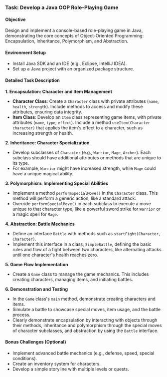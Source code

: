 ### Task: Develop a Java OOP Role-Playing Game

#### Objective
Design and implement a console-based role-playing game in Java, demonstrating the core concepts of Object-Oriented Programming: Encapsulation, Inheritance, Polymorphism, and Abstraction.

#### Environment Setup
- Install Java SDK and an IDE (e.g., Eclipse, IntelliJ IDEA).
- Set up a Java project with an organized package structure.

#### Detailed Task Description

**1. Encapsulation: Character and Item Management**
   - **Character Class**: Create a `Character` class with private attributes (`name`, `health`, `strength`). Include methods to access and modify these attributes, ensuring data integrity.
   - **Item Class**: Develop an `Item` class representing game items, with private attributes (`name`, `type`, `effect`). Include a method `useItem(Character character)` that applies the item's effect to a character, such as increasing strength or health.

**2. Inheritance: Character Specialization**
   - Develop subclasses of `Character` (e.g., `Warrior`, `Mage`, `Archer`). Each subclass should have additional attributes or methods that are unique to its type.
   - For example, `Warrior` might have increased strength, while `Mage` could have a unique magical ability.

**3. Polymorphism: Implementing Special Abilities**
   - Implement a method `performSpecialMove()` in the `Character` class. This method will perform a generic action, like a standard attack.
   - Override `performSpecialMove()` in each subclass to execute a move unique to that character type, like a powerful sword strike for `Warrior` or a magic spell for `Mage`.

**4. Abstraction: Battle Mechanics**
   - Define an interface `Battle` with methods such as `startFight(Character, Character)`.
   - Implement this interface in a class, `SimpleBattle`, defining the basic rules and flow of a fight between two characters, like alternating attacks until one character's health reaches zero.

**5. Game Flow Implementation**
   - Create a `Game` class to manage the game mechanics. This includes creating characters, managing items, and initiating battles.

**6. Demonstration and Testing**
   - In the `Game` class's `main` method, demonstrate creating characters and items.
   - Simulate a battle to showcase special moves, item usage, and the battle process.
   - Clearly demonstrate encapsulation by interacting with objects through their methods, inheritance and polymorphism through the special moves of character subclasses, and abstraction by using the `Battle` interface.

#### Bonus Challenges (Optional)
- Implement advanced battle mechanics (e.g., defense, speed, special conditions).
- Create an inventory system for characters.
- Develop a simple storyline with multiple levels or quests.
